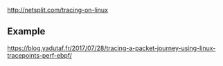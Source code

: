 


http://netsplit.com/tracing-on-linux


## Example

https://blog.yadutaf.fr/2017/07/28/tracing-a-packet-journey-using-linux-tracepoints-perf-ebpf/
